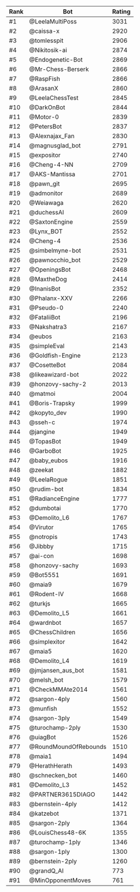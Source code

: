 Rank|Bot|Rating
---|---|---
#1|@LeelaMultiPoss|3031
#2|@caissa-x|2920
#3|@tomlesspit|2906
#4|@Nikitosik-ai|2874
#5|@Endogenetic-Bot|2869
#6|@Mr-Chess-Berserk|2866
#7|@RaspFish|2866
#8|@ArasanX|2860
#9|@LeelaChessTest|2845
#10|@DarkOnBot|2844
#11|@Motor-0|2839
#12|@PetersBot|2837
#13|@Alexnajax_Fan|2830
#14|@magnusglad_bot|2791
#15|@expositor|2740
#16|@Cheng-4-NN|2709
#17|@AKS-Mantissa|2701
#18|@pawn_git|2695
#19|@admonitor|2689
#20|@Weiawaga|2620
#21|@duchessAI|2609
#22|@SaxtonEngine|2559
#23|@Lynx_BOT|2552
#24|@Cheng-4|2536
#25|@simbelmyne-bot|2531
#26|@pawnocchio_bot|2529
#27|@OpeningsBot|2468
#28|@MaxtheDog|2414
#29|@InanisBot|2352
#30|@Phalanx-XXV|2266
#31|@Pseudo-0|2240
#32|@FataliiBot|2196
#33|@Nakshatra3|2167
#34|@eubos|2163
#35|@simpleEval|2143
#36|@Goldfish-Engine|2123
#37|@CosetteBot|2084
#38|@likeawizard-bot|2022
#39|@honzovy-sachy-2|2013
#40|@matmoi|2004
#41|@Boris-Trapsky|1999
#42|@kopyto_dev|1990
#43|@sseh-c|1974
#44|@jangine|1949
#45|@TopasBot|1949
#46|@GarboBot|1925
#47|@baby_eubos|1916
#48|@zeekat|1882
#49|@LeelaRogue|1851
#50|@rudim-bot|1834
#51|@RadianceEngine|1777
#52|@dumbotai|1770
#53|@Demolito_L6|1767
#54|@Virutor|1765
#55|@notropis|1743
#56|@Jibbby|1715
#57|@ai-con|1698
#58|@honzovy-sachy|1693
#59|@Bot5551|1691
#60|@maia9|1679
#61|@Rodent-IV|1668
#62|@turkjs|1665
#63|@Demolito_L5|1661
#64|@wardnbot|1657
#65|@ChessChildren|1656
#66|@simplexitor|1642
#67|@maia5|1620
#68|@Demolito_L4|1619
#69|@jmjansen_aus_bot|1581
#70|@melsh_bot|1579
#71|@CheckMMAte2014|1561
#72|@sargon-4ply|1560
#73|@munfish|1552
#74|@sargon-3ply|1549
#75|@turochamp-2ply|1530
#76|@uiagBot|1526
#77|@RoundMoundOfRebounds|1510
#78|@maia1|1494
#79|@HerathHerath|1493
#80|@schnecken_bot|1460
#81|@Demolito_L3|1452
#82|@PARTNER3615DIAGO|1442
#83|@bernstein-4ply|1412
#84|@katzebot|1371
#85|@sargon-2ply|1364
#86|@LouisChess48-6K|1355
#87|@turochamp-1ply|1346
#88|@sargon-1ply|1300
#89|@bernstein-2ply|1260
#90|@grandQ_AI|773
#91|@MinOpponentMoves|761
